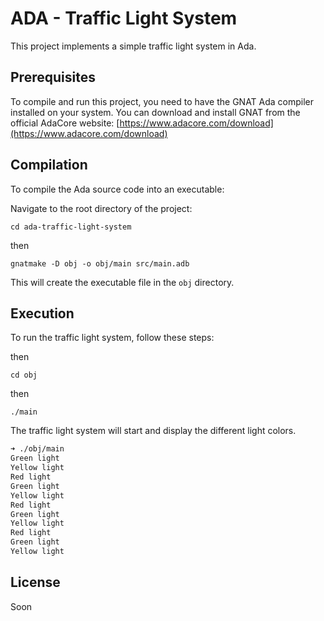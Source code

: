 # ADA - Traffic Light System

This project implements a simple traffic light system in Ada.

## Prerequisites

To compile and run this project, you need to have the GNAT Ada compiler installed on your system. You can download and install GNAT from the official AdaCore website: [https://www.adacore.com/download](https://www.adacore.com/download)

## Compilation

To compile the Ada source code into an executable:

Navigate to the root directory of the project:

    cd ada-traffic-light-system

then

    gnatmake -D obj -o obj/main src/main.adb

This will create the executable file in the `obj` directory.

## Execution

To run the traffic light system, follow these steps:

then

    cd obj

then

    ./main

The traffic light system will start and display the different light colors.

```bash
➜ ./obj/main
Green light
Yellow light
Red light
Green light
Yellow light
Red light
Green light
Yellow light
Red light
Green light
Yellow light
```

## License

Soon
